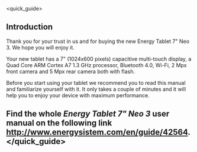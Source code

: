 <quick_guide> 
## Introduction

Thank you for your trust in us and for buying the new Energy Tablet 7" Neo 3. We hope you will enjoy it.

Your new tablet has a 7" (1024x600 pixels) capacitive multi-touch display, a Quad Core ARM Cortex A7 1.3 GHz processor, Bluetooth 4.0, Wi-Fi, 2 Mpx front camera and 5 Mpx rear camera both with flash.

Before you start using your tablet we recommend you to read this manual and familiarize yourself with it.  It only takes a couple of minutes and it will help you to enjoy your device with maximum performance.


## <unique> Find the whole *Energy Tablet 7" Neo 3* user manual on the following link http://www.energysistem.com/en/guide/42564. </unique> </quick_guide>
